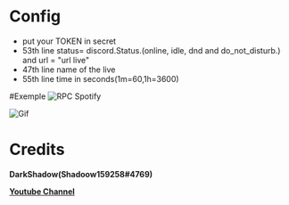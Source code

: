 # Config
- put your TOKEN in secret
- 53th line status= discord.Status.(online, idle, dnd and do_not_disturb.) and url = "url live"
- 47th line name of the live
- 55th line time in seconds(1m=60,1h=3600)

#Exemple
![RPC Spotify](https://cdn.discordapp.com/attachments/636502333718790154/934540420229259304/final_61ec643de4460401151f779c_77051.gif)

<img src="https://cdn.discordapp.com/attachments/636502333718790154/934540420229259304/final_61ec643de4460401151f779c_77051.gif" alt="Gif">

# Credits

__DarkShadow(Shadoow159258#4769)__

[**Youtube Channel**](https://www.youtube.com/channel/UC4zkPH1ticImcO4-fjM2pZA)
